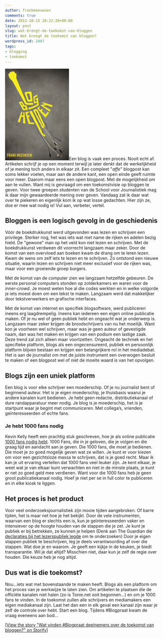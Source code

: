 ```yaml
---
author: frankmeeuwsen
comments: true
date: 2012-10-15 20:22:20+00:00
layout: post
slug: wat-brengt-de-toekomst-van-bloggen
title: Wat brengt de toekomst van bloggen?
wordpress_id: 2407
tags:
- blogging
- toekomst
---
```


![](../images/uploadimages/coverBloghelden-210x300.png)Een blog is vaak een proces. Nooit echt af. Artikelen schrijf je op een moment terwijl je later denkt dat de werkelijkheid of je mening toch anders in elkaar zit. Een compleet "_affe_" blogpost kan soms lekker voelen, maar aan de andere kant, een open einde geeft ruimte voor meer. Daarom maar eens een open blogpost. Met de mogelijkheid om aan te vullen. Want mij is gevraagd om een toekomstvisie op bloggen te geven. Voor twee groepen studenten van de School voor Journalistiek mag ik daar mijn gewaardeerde mening over geven. Vandaag zat ik daar wat over te piekeren en eigenlijk kom ik op wat losse gedachten. Hier zijn ze, doe er mee wat nodig is! Vul aan, verbeter, vertel.

<!-- more -->


## Bloggen is een logisch gevolg in de geschiedenis


Vóór de boekdrukkunst werd uitgevonden was lezen en schrijven een privilege. Sterker nog, het was iets wat met name de rijken en adelen bezig hield. De "gewone" man op het veld kon niet lezen en schrijven. Met de boekdrukkunst verdween dit voorrecht langzaam maar zeker. Door de komst van een overvloed aan boeken kwam de drang om te leren lezen. Kwam de wens om zelf iets te lezen en te schrijven. Zo ontstond een nieuwe situatie, waarin lezen en schrijven niet meer exclusief voor de rijken was, maar voor een groeiende groep burgers.

Met de komst van de computer zien we langzaam hetzelfde gebeuren. De eerste personal computers stonden op zolderkamers en waren voor de _inner-crowd_. Je moest weten hoe al die codes werkten en in welke volgorde je iets moest doen om een tekst te maken. Langzaam werd dat makkelijker door tekstverwerkers en grafische interfaces.

Met de komst van internet en specifiek blogsoftware, werd publiceren ineens erg laagdrempelig. Ineens kan iedereen een eigen online publicatie maken. Of je nu wel of geen publiek hebt en ongeacht wat je onderwerp is. Langzaam maar zeker krijgen de broodschrijvers van nu het moeilijk. Want kon je voorheen wel schrijven, maar was je geen auteur of gevestigde naam, dan was het maken en krijgen van een podium een lastige zaak.
Deze trend zal zich alleen maar voortzetten. Ongeacht de techniek en het specifieke platform, blogs als een ongecensureerd, publiek en persoonlijk platform blijven bestaan en krijgen een belangrijkere rol in het mediadebat. Het is aan de journalist om met de juiste instrument een overwogen besluit te maken of een blogpost wel of niet de moeite waard is van het opvolgen.


## Blogs zijn een uniek platform


Een blog is voor elke schrijver een moederschip. Of je nu journalist bent of beginnend auteur. Het is je eigen moederschip, je thuisbasis waarui je andere kanalen kunt bedienen. Je hebt geen redactie, distributiekanaal of dure randapparatuur meer nodig. Je blog is je moederschip, het is je startpunt waar je begint met communiceren. Met collega’s, vrienden, geïnteresseerden of echte fans.


### Je hebt 1000 fans nodig


Kevin Kelly heeft een prachtig stuk geschreven, hoe je als online publicatie [1000 fans nodig hebt](http://www.kk.org/thetechnium/archives/2008/03/1000_true_fans.php). 1000 Fans, die in je geloven, die je volgen en die graag tijd en aandacht aan je geven. Die 1000 fans, die moet je bedienen. Die moet je zo goed mogelijk geven wat ze willen.
Je kunt er voor kiezen om voor een gezichtsloze massa te schrijven, dat is je goed recht. Maar ik kan je uit ervaring vertellen dat 1000 fans veel leuker zijn. Je kent elkaar, je weet wat je van elkaar kunt verwachten en niet in de minste plaats, je kunt er net zo goed geld mee verdienen. Want voor die 1000 fans heb je geen groot publicatiekanaal nodig. Hoef je niet per se in full color te publiceren en in elke kiosk te liggen.


## Het proces is het product


Voor veel onderzoeksjournalistiek zijn mooie tijden aangebroken. Of barre tijden, het is maar net hoe je het bekijkt. Door de vele instrumenten, waarvan een blog er slechts een is, kun je geïnteresseerden vaker en intensiever op de hoogte houden van de stappen die je zet. Je kunt je publiek er bij betrekken, ze kunnen je helpen (Denk aan The Guardian die [declaraties bij het lezerspubliek legde](http://fastmovingtargets.nl/cases/inzet-publiek-levert-guardian-winst-op-in-declaratieschandaal/) om te onderzoeken) Door je eigen stappen publiek te beschrijven, leg je deels verantwoording af over die stappen. Wat doe je en waarom. Je geeft een kijkje in de keuken, je biedt transparantie. Wil je dat altijd? Misschien niet, daar kun je zelf de regie over houden. Die keuze heb je nog altijd.


## Dus wat is die toekomst?


Nou…iets wat met bovenstaande te maken heeft. Blogs als een platform om het proces van je werkwijze te laten zien. Om artikelen te plaatsen die de officiële kanalen niet halen (zo is Tonie.net ooit begonnen…) en om je 1000 fans te vinden. In de toekomst zullen alle schrijvers en mediamakers een eigen mediakanaal zijn. Laat het dan een in elk geval een kanaal zijn waar je zelf de controle over hebt. Start een blog.
Tijdens #Blogpraat kwam de vraag eveneens aan bod...


[[View the story "Wat vinden #Blogpraat deelnemers over de toekomst van bloggen?" on Storify](http://storify.com/frankmeeuwsen/wat-vinden-blogpraat-deelnemers-over-de-toekomst-v)]

